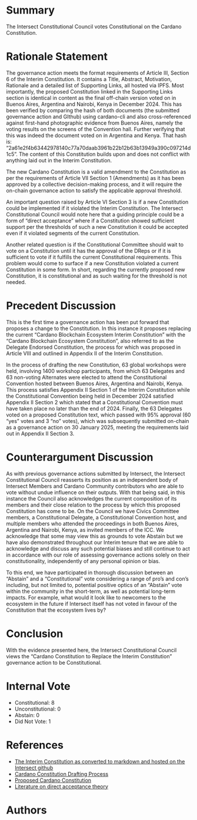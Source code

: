 
# Summary

The Intersect Constitutional Council votes Constitutional on the Cardano Constitution.

# Rationale Statement

The governance action meets the format requirements of Article III, Section 6 of the Interim Constitution. It contains a Title, Abstract, Motivation, Rationale and a detailed list of Supporting Links, all hosted via IPFS. Most importantly, the proposed Constitution linked in the Supporting Links section is identical in content as the final off-chain version voted on in Buenos Aires, Argentina and Nairobi, Kenya in December 2024. This has been verified by comparing the hash of both documents (the submitted governance action and GIthub) using cardano-cli and also cross-referenced against first-hand photographic evidence from Buenos Aires, namely the voting results on the screens of the Convention hall. Further verifying that this was indeed the document voted on in Argentina and Kenya. That hash is: “2a61e2f4b63442978140c77a70daab3961b22b12b63b13949a390c097214d1c5”. The content of this Constitution builds upon and does not conflict with anything laid out in the Interim Constitution.

The new Cardano Constitution is a valid amendment to the Constitution as per the requirements of Article VII Section 1 (Amendments) as it has been approved by a collective decision-making process, and it will require the on-chain governance action to satisfy the applicable approval threshold.

An important question raised by Article VI Section 3 is if a new Constitution could be implemented if it violated the Interim Constitution. The Intersect Constitutional Council would note here that a guiding principle could be a form of “direct acceptance” where if a Constitution showed sufficient support per the thresholds of such a new Constitution it could be accepted even if it violated segments of the current Constitution.

Another related question is if the Constitutional Committee should wait to vote on a Constitution until it has the approval of the DReps or if it is sufficient to vote if it fulfills the current Constitutional requirements. This problem would come to surface if a new Constitution violated a current Constitution in some form. In short, regarding the currently proposed new Constitution, it is constitutional and as such waiting for the threshold is not needed.

# Precedent Discussion

This is the first time a governance action has been put forward that proposes a change to the Constitution. In this instance it proposes replacing the current “Cardano Blockchain Ecosystem Interim Constitution” with the “Cardano Blockchain Ecosystem Constitution”, also referred to as the Delegate Endorsed Constitution, the process for which was proposed in Article VIII and outlined in Appendix II of the Interim Constitution.

In the process of drafting the new Constitution, 63 global workshops were held, involving 1400 workshop participants, from which 63 Delegates and 63 non-voting Alternates were elected to attend the Constitutional Convention hosted between Buenos Aires, Argentina and Nairobi, Kenya. This process satisfies Appendix II Section 1 of the Interim Constitution while the Constitutional Convention being held in December 2024 satisfied Appendix II Section 2 which stated that a Constitutional Convention must have taken place no later than the end of 2024. Finally, the 63 Delegates voted on a proposed Constitution text, which passed with 95% approval (60 “yes” votes and 3 “no” votes), which was subsequently submitted on-chain as a governance action on 30 January 2025, meeting the requirements laid out in Appendix II Section 3.

# Counterargument Discussion

As with previous governance actions submitted by Intersect, the Intersect Constitutional Council reasserts its position as an independent body of Intersect Members and Cardano Community contributors who are able to vote without undue influence on their outputs. With that being said, in this instance the Council also acknowledges the current composition of its members and their close relation to the process by which this proposed Constitution has come to be. On the Council we have Civics Committee members, a Constitutional Delegate, a Constitutional Convention host, and multiple members who attended the proceedings in both Buenos Aires, Argentina and Nairobi, Kenya, as invited members of the ICC. We acknowledge that some may view this as grounds to vote Abstain but we have also demonstrated throughout our Interim tenure that we are able to acknowledge and discuss any such potential biases and still continue to act in accordance with our role of assessing governance actions solely on their constitutionality, independently of any personal opinion or bias.

To this end, we have participated in thorough discussion between an “Abstain” and a “Constitutional” vote considering a range of pro’s and con’s including, but not limited to, potential positive optics of an “Abstain” vote within the community in the short-term, as well as potential long-term impacts. For example, what would it look like to newcomers to the ecosystem in the future if Intersect itself has not voted in favour of the Constitution that the ecosystem lives by?

# Conclusion

With the evidence presented here, the Intersect Constitutional Council views the “Cardano Constitution to Replace the Interim Constitution” governance action to be Constitutional.

# Internal Vote

- Constitutional: 8
- Unconstitutional: 0
- Abstain: 0
- Did Not Vote: 1

# References

- [The Interim Constitution as converted to markdown and hosted on the Intersect github](ipfs://bafkreifnwj6zpu3ixa4siz2lndqybyc5wnnt3jkwyutci4e2tmbnj3xrdm)
- [Cardano Constitution Drafting Process](https://docs.intersectmbo.org/cardano/cardano-governance/cardano-constitution/constitution-vote-all-you-need-to-know)
- [Proposed Cardano Constitution](ipfs://bafkreiazhhawe7sjwuthcfgl3mmv2swec7sukvclu3oli7qdyz4uhhuv)
- [Literature on direct acceptance theory](https://dash.lib.harvard.edu/bitstream/handle/1/4727453/Peter%20Suber%2C%20_Paradox%20of%20Self-Amendment%20in%20Constitutional%20Law_.htm)

# Authors

